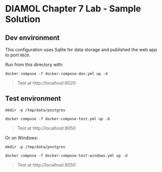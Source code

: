 # DIAMOL Chapter 7 Lab - Sample Solution

## Dev environment

This configuration uses Sqlite for data storage and published the web app to port `8020`.

Run from this directory with:

```
docker compose -f docker-compose-dev.yml up -d
```

> Test at http://localhost:8020

## Test environment

```
mkdir -p /tmp/data/postgres

docker compose -f docker-compose-test.yml up -d
```

> Test at http://localhost:8050

Or on Windows:

```
mkdir -p /tmp/data/postgres

docker compose -f docker-compose-test-windows.yml up -d
```

> Test at http://localhost:8050